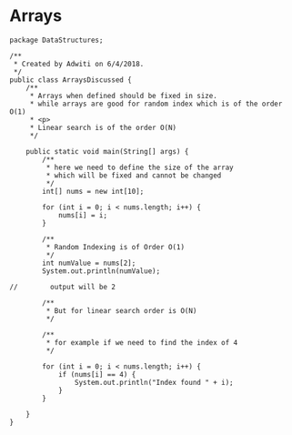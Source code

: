 # Arrays 

    package DataStructures;
    
    /**
     * Created by Adwiti on 6/4/2018.
     */
    public class ArraysDiscussed {
        /**
         * Arrays when defined should be fixed in size.
         * while arrays are good for random index which is of the order O(1)
         * <p>
         * Linear search is of the order O(N)
         */
    
        public static void main(String[] args) {
            /**
             * here we need to define the size of the array
             * which will be fixed and cannot be changed
             */
            int[] nums = new int[10];
    
            for (int i = 0; i < nums.length; i++) {
                nums[i] = i;
            }
    
            /**
             * Random Indexing is of Order O(1)
             */
            int numValue = nums[2];
            System.out.println(numValue);
    
    //        output will be 2
    
            /**
             * But for linear search order is O(N)
             */
    
            /**
             * for example if we need to find the index of 4
             */
    
            for (int i = 0; i < nums.length; i++) {
                if (nums[i] == 4) {
                    System.out.println("Index found " + i);
                }
            }
    
        }
    }
